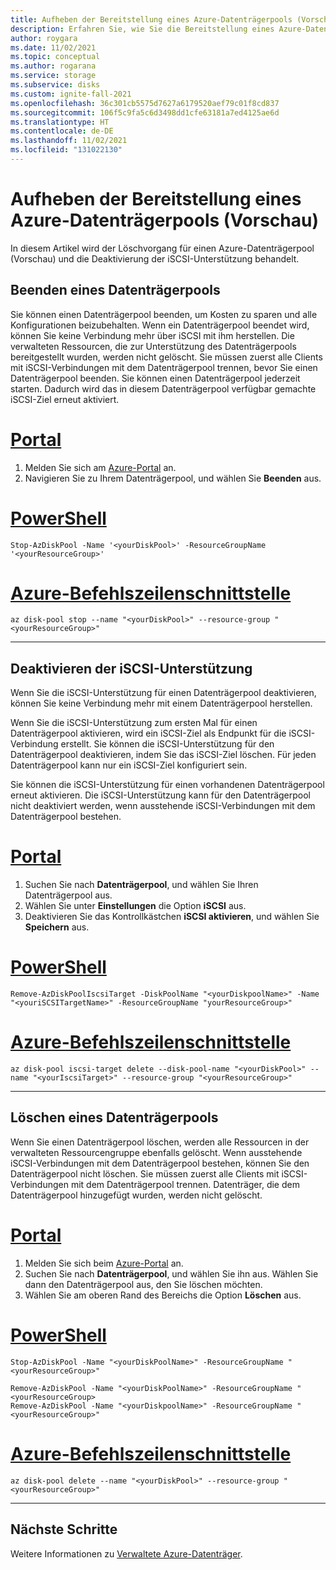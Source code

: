 ```yaml
---
title: Aufheben der Bereitstellung eines Azure-Datenträgerpools (Vorschau)
description: Erfahren Sie, wie Sie die Bereitstellung eines Azure-Datenträgerpools aufheben, beenden und löschen können.
author: roygara
ms.date: 11/02/2021
ms.topic: conceptual
ms.author: rogarana
ms.service: storage
ms.subservice: disks
ms.custom: ignite-fall-2021
ms.openlocfilehash: 36c301cb5575d7627a6179520aef79c01f8cd837
ms.sourcegitcommit: 106f5c9fa5c6d3498dd1cfe63181a7ed4125ae6d
ms.translationtype: HT
ms.contentlocale: de-DE
ms.lasthandoff: 11/02/2021
ms.locfileid: "131022130"
---
```

# <a name="deprovision-an-azure-disk-pool-preview"></a>Aufheben der Bereitstellung eines Azure-Datenträgerpools (Vorschau)

In diesem Artikel wird der Löschvorgang für einen Azure-Datenträgerpool (Vorschau) und die Deaktivierung der iSCSI-Unterstützung behandelt.

## <a name="stop-a-disk-pool"></a>Beenden eines Datenträgerpools

Sie können einen Datenträgerpool beenden, um Kosten zu sparen und alle Konfigurationen beizubehalten. Wenn ein Datenträgerpool beendet wird, können Sie keine Verbindung mehr über iSCSI mit ihm herstellen. Die verwalteten Ressourcen, die zur Unterstützung des Datenträgerpools bereitgestellt wurden, werden nicht gelöscht. Sie müssen zuerst alle Clients mit iSCSI-Verbindungen mit dem Datenträgerpool trennen, bevor Sie einen Datenträgerpool beenden. Sie können einen Datenträgerpool jederzeit starten. Dadurch wird das in diesem Datenträgerpool verfügbar gemachte iSCSI-Ziel erneut aktiviert.
# <a name="portal"></a>[Portal](#tab/azure-portal)

1. Melden Sie sich am [Azure-Portal](https://portal.azure.com/) an.
1. Navigieren Sie zu Ihrem Datenträgerpool, und wählen Sie **Beenden** aus.

# <a name="powershell"></a>[PowerShell](#tab/azure-powershell)

```azurepowershell
Stop-AzDiskPool -Name '<yourDiskPool>' -ResourceGroupName '<yourResourceGroup>'
```

# <a name="azure-cli"></a>[Azure-Befehlszeilenschnittstelle](#tab/azure-cli)

```azurecli
az disk-pool stop --name "<yourDiskPool>" --resource-group "<yourResourceGroup>"
```
---

## <a name="disable-iscsi-support"></a>Deaktivieren der iSCSI-Unterstützung

Wenn Sie die iSCSI-Unterstützung für einen Datenträgerpool deaktivieren, können Sie keine Verbindung mehr mit einem Datenträgerpool herstellen.

Wenn Sie die iSCSI-Unterstützung zum ersten Mal für einen Datenträgerpool aktivieren, wird ein iSCSI-Ziel als Endpunkt für die iSCSI-Verbindung erstellt. Sie können die iSCSI-Unterstützung für den Datenträgerpool deaktivieren, indem Sie das iSCSI-Ziel löschen. Für jeden Datenträgerpool kann nur ein iSCSI-Ziel konfiguriert sein.

Sie können die iSCSI-Unterstützung für einen vorhandenen Datenträgerpool erneut aktivieren. Die iSCSI-Unterstützung kann für den Datenträgerpool nicht deaktiviert werden, wenn ausstehende iSCSI-Verbindungen mit dem Datenträgerpool bestehen.

# <a name="portal"></a>[Portal](#tab/azure-portal)

1. Suchen Sie nach **Datenträgerpool**, und wählen Sie Ihren Datenträgerpool aus.
1. Wählen Sie unter **Einstellungen** die Option **iSCSI** aus.
1. Deaktivieren Sie das Kontrollkästchen **iSCSI aktivieren**, und wählen Sie **Speichern** aus.    

# <a name="powershell"></a>[PowerShell](#tab/azure-powershell)

```azurepowershell
Remove-AzDiskPoolIscsiTarget -DiskPoolName "<yourDiskpoolName>" -Name "<youriSCSITargetName>" -ResourceGroupName "yourResourceGroup>"
```

# <a name="azure-cli"></a>[Azure-Befehlszeilenschnittstelle](#tab/azure-cli)

```azurecli
az disk-pool iscsi-target delete --disk-pool-name "<yourDiskPool>" --name "<yourIscsiTarget>" --resource-group "<yourResourceGroup>"
```
---

## <a name="delete-a-disk-pool"></a>Löschen eines Datenträgerpools

Wenn Sie einen Datenträgerpool löschen, werden alle Ressourcen in der verwalteten Ressourcengruppe ebenfalls gelöscht. Wenn ausstehende iSCSI-Verbindungen mit dem Datenträgerpool bestehen, können Sie den Datenträgerpool nicht löschen. Sie müssen zuerst alle Clients mit iSCSI-Verbindungen mit dem Datenträgerpool trennen. Datenträger, die dem Datenträgerpool hinzugefügt wurden, werden nicht gelöscht.

# <a name="portal"></a>[Portal](#tab/azure-portal)

1. Melden Sie sich beim [Azure-Portal](https://portal.azure.com/) an.
1. Suchen Sie nach **Datenträgerpool**, und wählen Sie ihn aus. Wählen Sie dann den Datenträgerpool aus, den Sie löschen möchten.
1. Wählen Sie am oberen Rand des Bereichs die Option **Löschen** aus.

# <a name="powershell"></a>[PowerShell](#tab/azure-powershell)

```azurepowershell
Stop-AzDiskPool -Name "<yourDiskPoolName>" -ResourceGroupName "<yourResourceGroup>"

Remove-AzDiskPool -Name "<yourDiskPoolName>" -ResourceGroupName "<yourResourceGroup>
Remove-AzDiskPool -Name "<yourDiskpoolName>" -ResourceGroupName "<yourResourceGroup>"
```

# <a name="azure-cli"></a>[Azure-Befehlszeilenschnittstelle](#tab/azure-cli)

```azurecli
az disk-pool delete --name "<yourDiskPool>" --resource-group "<yourResourceGroup>"
```

---

## <a name="next-steps"></a>Nächste Schritte

Weitere Informationen zu [Verwaltete Azure-Datenträger](managed-disks-overview.md).
